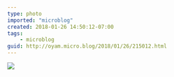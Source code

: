 ```yaml
---
type: photo
imported: "microblog"
created: 2018-01-26 14:50:12-07:00
tags:
    - microblog
guid: http://oyam.micro.blog/2018/01/26/215012.html
---
```

![](/media/images/photos/2018/01/IMG_0518.jpg)

